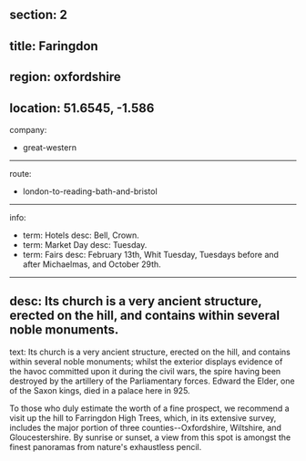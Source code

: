 section: 2
----
title: Faringdon
----
region: oxfordshire
----
location: 51.6545, -1.586
----
company:
- great-western
----
route:
- london-to-reading-bath-and-bristol
----
info:
- term: Hotels
  desc: Bell, Crown.
- term: Market Day
  desc: Tuesday.
- term: Fairs
  desc: February 13th, Whit Tuesday, Tuesdays before and after Michaelmas, and October 29th.
----
desc: Its church is a very ancient structure, erected on the hill, and contains within several noble monuments.
----
text: Its church is a very ancient structure, erected on the hill, and contains within several noble monuments; whilst the exterior displays evidence of the havoc committed upon it during the civil wars, the spire having been destroyed by the artillery of the Parliamentary forces. Edward the Elder, one of the Saxon kings, died in a palace here in 925.

To those who duly estimate the worth of a fine prospect, we recommend a visit up the hill to Farringdon High Trees, which, in its extensive survey, includes the major portion of three counties--Oxfordshire, Wiltshire, and Gloucestershire. By sunrise or sunset, a view from this spot is amongst the finest panoramas from nature's exhaustless pencil.
